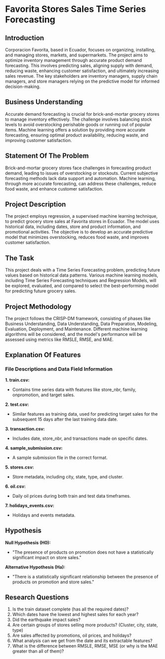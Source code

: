 
# Favorita Stores Sales Time Series Forecasting

## Introduction

Corporacion Favorita, based in Ecuador, focuses on organizing, installing, and managing stores, markets, and supermarkets. The project aims to optimize inventory management through accurate product demand forecasting. This involves predicting sales, aligning supply with demand, reducing waste, enhancing customer satisfaction, and ultimately increasing sales revenue. The key stakeholders are inventory managers, supply chain managers, and store managers relying on the predictive model for informed decision-making.

## Business Understanding

Accurate demand forecasting is crucial for brick-and-mortar grocery stores to manage inventory effectively. The challenge involves balancing stock levels to avoid overstocking perishable goods or running out of popular items. Machine learning offers a solution by providing more accurate forecasting, ensuring optimal product availability, reducing waste, and improving customer satisfaction.

## Statement Of The Problem

Brick-and-mortar grocery stores face challenges in forecasting product demand, leading to issues of overstocking or stockouts. Current subjective forecasting methods lack data support and automation. Machine learning, through more accurate forecasting, can address these challenges, reduce food waste, and enhance customer satisfaction.

## Project Description

The project employs regression, a supervised machine learning technique, to predict grocery store sales at Favorita stores in Ecuador. The model uses historical data, including dates, store and product information, and promotional activities. The objective is to develop an accurate predictive model that minimizes overstocking, reduces food waste, and improves customer satisfaction.

## The Task

This project deals with a Time Series Forecasting problem, predicting future values based on historical data patterns. Various machine learning models, including Time Series Forecasting techniques and Regression Models, will be explored, evaluated, and compared to select the best-performing model for predicting future grocery sales.

## Project Methodology

The project follows the CRISP-DM framework, consisting of phases like Business Understanding, Data Understanding, Data Preparation, Modeling, Evaluation, Deployment, and Maintenance. Different machine learning algorithms will be considered, and the model's performance will be assessed using metrics like RMSLE, RMSE, and MAE.

## Explanation Of Features

### File Descriptions and Data Field Information

**1. train.csv:**
   - Contains time series data with features like store_nbr, family, onpromotion, and target sales.

**2. test.csv:**
   - Similar features as training data, used for predicting target sales for the subsequent 15 days after the last training data date.

**3. transaction.csv:**
   - Includes date, store_nbr, and transactions made on specific dates.

**4. sample_submission.csv:**
   - A sample submission file in the correct format.

**5. stores.csv:**
   - Store metadata, including city, state, type, and cluster.

**6. oil.csv:**
   - Daily oil prices during both train and test data timeframes.

**7. holidays_events.csv:**
   - Holidays and events metadata.

## Hypothesis

**Null Hypothesis (H0):**
   - "The presence of products on promotion does not have a statistically significant impact on store sales."

**Alternative Hypothesis (Ha):**
   - "There is a statistically significant relationship between the presence of products on promotion and store sales."

## Research Questions

1. Is the train dataset complete (has all the required dates)?
2. Which dates have the lowest and highest sales for each year?
3. Did the earthquake impact sales?
4. Are certain groups of stores selling more products? (Cluster, city, state, type)
5. Are sales affected by promotions, oil prices, and holidays?
6. What analysis can we get from the date and its extractable features?
7. What is the difference between RMSLE, RMSE, MSE (or why is the MAE greater than all of them)?
